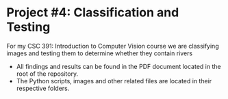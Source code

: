 # Project #4: Classification and Testing

For my CSC 391: Introduction to Computer Vision course we are classifying images and testing them to determine whether they contain rivers
* All findings and results can be found in the PDF document located in the root of the repository.
* The Python scripts, images and other related files are located in their respective folders.
